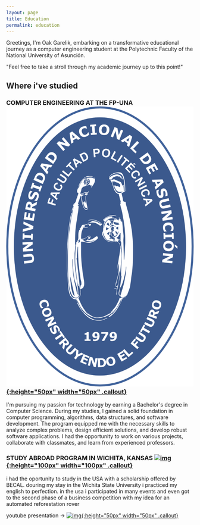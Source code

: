 ```yaml
---
layout: page
title: Education
permalink: education
---
```

Greetings, I'm Oak Garelik, embarking on a transformative educational journey as a computer engineering student at the Polytechnic Faculty of the National University of Asunción.

"Feel free to take a stroll through my academic journey up to this point!"

## Where i've studied

### COMPUTER ENGINEERING AT THE FP-UNA<a href="https://www.pol.una.py//" rel="some text">![img](assets/img/logos/fpuna_logo_institucional.svg){:height="50px" width="50px" .callout}</a> 

 I'm pursuing my passion for technology by earning a Bachelor's degree in Computer Science. During my studies, I gained a solid foundation in computer programming, algorithms, data structures, and software development. The program equipped me with the necessary skills to analyze complex problems, design efficient solutions, and develop robust software applications. I had the opportunity to work on various projects, collaborate with classmates, and learn from experienced professors.
### STUDY ABROAD PROGRAM IN WICHITA, KANSAS <a href="https://www.wichita.edu/" rel="some text">![img](assets/img/logos/WSU_vertical_logo_transparent.png){:height="100px" width="100px" .callout}</a>

 i had the oportunity to study in the USA with a scholarship offered by BECAL. douring my stay in the Wichita State University i practiced my english to perfection. in the usa i participated in many events and even got to the second phase of a business competition with my idea for an automated reforestation rover 

 youtube presentation ->
<a href="https://youtu.be/J051XxNL2iM" rel="some text">![img](assets/img/logos/botanicBuddyLogo.png){:height="50px" width="50px" .callout}</a>
